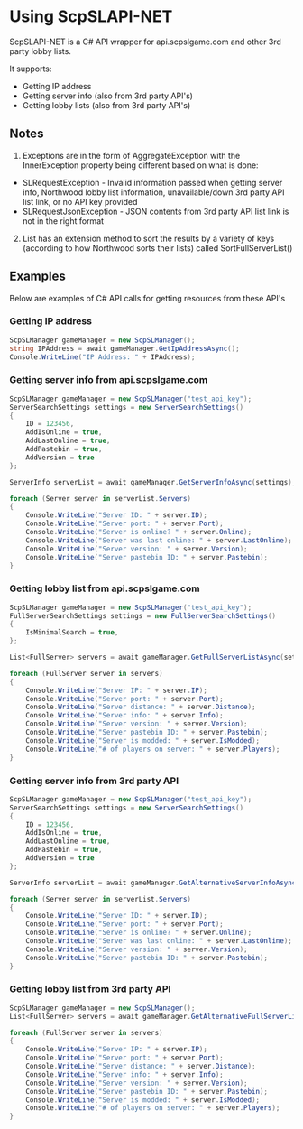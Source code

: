 # Using ScpSLAPI-NET
ScpSLAPI-NET is a C# API wrapper for api.scpslgame.com and other 3rd party lobby lists. 

It supports:
- Getting IP address
- Getting server info (also from 3rd party API's)
- Getting lobby lists (also from 3rd party API's)

## Notes
1. Exceptions are in the form of AggregateException with the InnerException property being different based on what is done:
- SLRequestException - Invalid information passed when getting server info, Northwood lobby list information, unavailable/down 3rd party API list link, or no API key provided
- SLRequestJsonException - JSON contents from 3rd party API list link is not in the right format 

2. List<FullServer> has an extension method to sort the results by a variety of keys (according to how Northwood sorts their lists) called SortFullServerList()

## Examples
Below are examples of C# API calls for getting resources from these API's

### Getting IP address
```csharp
ScpSLManager gameManager = new ScpSLManager();
string IPAddress = await gameManager.GetIpAddressAsync();
Console.WriteLine("IP Address: " + IPAddress);
```

### Getting server info from api.scpslgame.com
```csharp
ScpSLManager gameManager = new ScpSLManager("test_api_key");
ServerSearchSettings settings = new ServerSearchSettings()
{
	ID = 123456,
	AddIsOnline = true,
	AddLastOnline = true,
	AddPastebin = true,
	AddVersion = true
};

ServerInfo serverList = await gameManager.GetServerInfoAsync(settings);

foreach (Server server in serverList.Servers)
{
	Console.WriteLine("Server ID: " + server.ID);
	Console.WriteLine("Server port: " + server.Port);
	Console.WriteLine("Server is online? " + server.Online);
	Console.WriteLine("Server was last online: " + server.LastOnline);
	Console.WriteLine("Server version: " + server.Version);
	Console.WriteLine("Server pastebin ID: " + server.Pastebin);
}
```

### Getting lobby list from api.scpslgame.com
```csharp
ScpSLManager gameManager = new ScpSLManager("test_api_key");
FullServerSearchSettings settings = new FullServerSearchSettings()
{
	IsMinimalSearch = true,
};

List<FullServer> servers = await gameManager.GetFullServerListAsync(settings);

foreach (FullServer server in servers)
{
	Console.WriteLine("Server IP: " + server.IP);
	Console.WriteLine("Server port: " + server.Port);
	Console.WriteLine("Server distance: " + server.Distance);
	Console.WriteLine("Server info: " + server.Info);
	Console.WriteLine("Server version: " + server.Version);
	Console.WriteLine("Server pastebin ID: " + server.Pastebin);
	Console.WriteLine("Server is modded: " + server.IsModded);
	Console.WriteLine("# of players on server: " + server.Players);
}
```

### Getting server info from 3rd party API
```csharp
ScpSLManager gameManager = new ScpSLManager("test_api_key");
ServerSearchSettings settings = new ServerSearchSettings()
{
	ID = 123456,
	AddIsOnline = true,
	AddLastOnline = true,
	AddPastebin = true,
	AddVersion = true
};

ServerInfo serverList = await gameManager.GetAlternativeServerInfoAsync("https://api.scpsecretlab.pl/serverinfo", settings);

foreach (Server server in serverList.Servers)
{
	Console.WriteLine("Server ID: " + server.ID);
	Console.WriteLine("Server port: " + server.Port);
	Console.WriteLine("Server is online? " + server.Online);
	Console.WriteLine("Server was last online: " + server.LastOnline);
	Console.WriteLine("Server version: " + server.Version);
	Console.WriteLine("Server pastebin ID: " + server.Pastebin);
}
```

### Getting lobby list from 3rd party API
```csharp
ScpSLManager gameManager = new ScpSLManager();
List<FullServer> servers = await gameManager.GetAlternativeFullServerListAsync("https://api.scpsecretlab.pl/lobbylist");

foreach (FullServer server in servers)
{
	Console.WriteLine("Server IP: " + server.IP);
	Console.WriteLine("Server port: " + server.Port);
	Console.WriteLine("Server distance: " + server.Distance);
	Console.WriteLine("Server info: " + server.Info);
	Console.WriteLine("Server version: " + server.Version);
	Console.WriteLine("Server pastebin ID: " + server.Pastebin);
	Console.WriteLine("Server is modded: " + server.IsModded);
	Console.WriteLine("# of players on server: " + server.Players);
}
```
